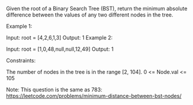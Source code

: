 Given the root of a Binary Search Tree (BST), return the minimum absolute difference between the values of any two different nodes in the tree.

Example 1:

Input: root = [4,2,6,1,3]
Output: 1
Example 2:

Input: root = [1,0,48,null,null,12,49]
Output: 1

Constraints:

The number of nodes in the tree is in the range [2, 104].
0 <= Node.val <= 105

Note: This question is the same as 783: https://leetcode.com/problems/minimum-distance-between-bst-nodes/
